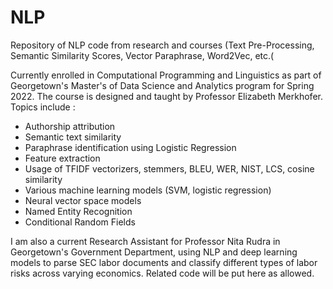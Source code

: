 # NLP
Repository of NLP code from research and courses (Text Pre-Processing, Semantic Similarity Scores, Vector Paraphrase, Word2Vec, etc.(

Currently enrolled in Computational Programming and Linguistics as part of Georgetown's Master's of Data Science and Analytics program for Spring 2022. The course is designed and taught by Professor Elizabeth Merkhofer. Topics include :
- Authorship attribution
- Semantic text similarity
- Paraphrase identification using Logistic Regression
- Feature extraction
- Usage of TFIDF vectorizers, stemmers, BLEU, WER, NIST, LCS, cosine similarity
- Various machine learning models (SVM, logistic regression)
- Neural vector space models
- Named Entity Recognition
- Conditional Random Fields

I am also a current Research Assistant for Professor Nita Rudra in Georgetown's Government Department, using NLP and deep learning models to parse SEC labor documents and classify different types of labor risks across varying economics. Related code will be put here as allowed.
